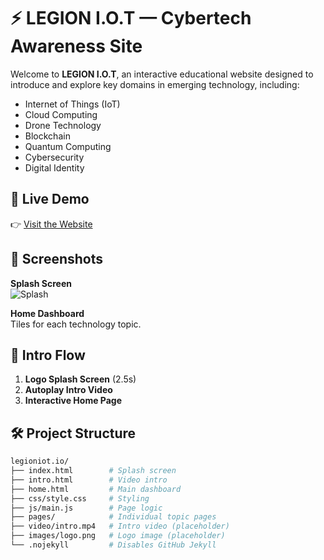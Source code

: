 # ⚡️ LEGION I.O.T — Cybertech Awareness Site

Welcome to **LEGION I.O.T**, an interactive educational website designed to introduce and explore key domains in emerging technology, including:

- Internet of Things (IoT)
- Cloud Computing
- Drone Technology
- Blockchain
- Quantum Computing
- Cybersecurity
- Digital Identity

## 🚀 Live Demo

👉 [Visit the Website](https://shemuel24x.github.io/legioniot.io/)

## 📸 Screenshots

**Splash Screen**  
![Splash](images/logo.png)

**Home Dashboard**  
Tiles for each technology topic.

## 🎥 Intro Flow

1. **Logo Splash Screen** (2.5s)
2. **Autoplay Intro Video**
3. **Interactive Home Page**

## 🛠 Project Structure

```bash
legioniot.io/
├── index.html        # Splash screen
├── intro.html        # Video intro
├── home.html         # Main dashboard
├── css/style.css     # Styling
├── js/main.js        # Page logic
├── pages/            # Individual topic pages
├── video/intro.mp4   # Intro video (placeholder)
├── images/logo.png   # Logo image (placeholder)
└── .nojekyll         # Disables GitHub Jekyll
